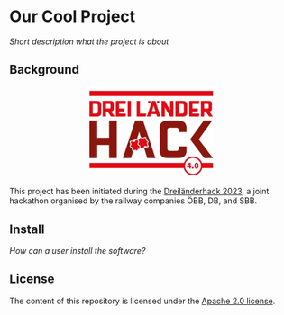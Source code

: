 # Our Cool Project

*Short description what the project is about*

## Background

<p align="center">
  <img alt="Dreiländerhack Logo" src="img/dreilaenderhack.jpg" width="220"/>
</p>

This project has been initiated during the [Dreiländerhack 2023](https://bcc.oebb.at/de/das-leisten-wir/innovationen/dreilaenderhack), a joint hackathon organised by the railway companies ÖBB, DB, and SBB.

## Install

*How can a user install the software?*

## License

<!-- If you decide for another license, please change it here, and exchange the LICENSE file -->

The content of this repository is licensed under the [Apache 2.0 license](LICENSE).
